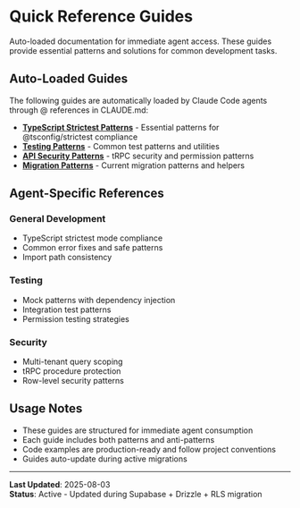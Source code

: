 # Quick Reference Guides

Auto-loaded documentation for immediate agent access. These guides provide essential patterns and solutions for common development tasks.

## Auto-Loaded Guides

The following guides are automatically loaded by Claude Code agents through @ references in CLAUDE.md:

- **[TypeScript Strictest Patterns](typescript-strictest-patterns.md)** - Essential patterns for @tsconfig/strictest compliance
- **[Testing Patterns](testing-patterns.md)** - Common test patterns and utilities
- **[API Security Patterns](api-security-patterns.md)** - tRPC security and permission patterns
- **[Migration Patterns](migration-patterns.md)** - Current migration patterns and helpers

## Agent-Specific References

### General Development

- TypeScript strictest mode compliance
- Common error fixes and safe patterns
- Import path consistency

### Testing

- Mock patterns with dependency injection
- Integration test patterns
- Permission testing strategies

### Security

- Multi-tenant query scoping
- tRPC procedure protection
- Row-level security patterns

## Usage Notes

- These guides are structured for immediate agent consumption
- Each guide includes both patterns and anti-patterns
- Code examples are production-ready and follow project conventions
- Guides auto-update during active migrations

---

**Last Updated**: 2025-08-03  
**Status**: Active - Updated during Supabase + Drizzle + RLS migration
